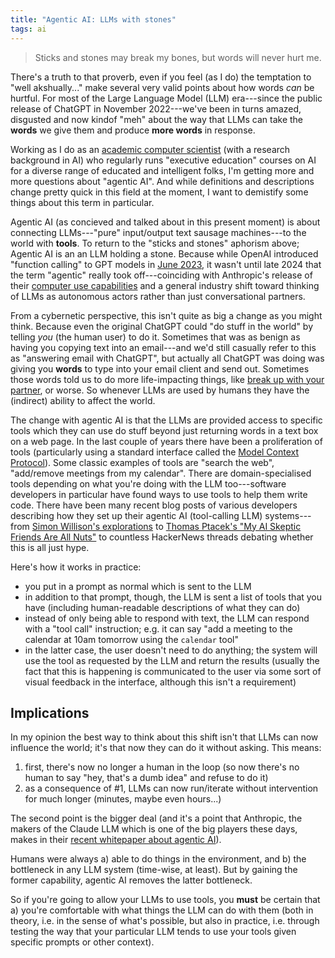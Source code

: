 ```yaml
---
title: "Agentic AI: LLMs with stones"
tags: ai
---
```


> Sticks and stones may break my bones, but words will never hurt me.

There's a truth to that proverb, even if you feel (as I do) the temptation to
"well akshually..." make several very valid points about how words _can_ be
hurtful. For most of the Large Language Model (LLM) era---since the public
release of ChatGPT in November 2022---we've been in turns amazed, disgusted and
now kindof "meh" about the way that LLMs can take the **words** we give them and
produce **more words** in response.

Working as I do as an
[academic computer scientist](https://cybernetics.anu.edu.au/people/ben-swift/)
(with a research background in AI) who regularly runs "executive education"
courses on AI for a diverse range of educated and intelligent folks, I'm getting
more and more questions about "agentic AI". And while definitions and
descriptions change pretty quick in this field at the moment, I want to
demistify some things about this term in particular.

Agentic AI (as concieved and talked about in this present moment) is about
connecting LLMs---"pure" input/output text sausage machines---to the world with
**tools**. To return to the "sticks and stones" aphorism above; Agentic AI is an
an LLM holding a stone. Because while OpenAI introduced "function calling" to
GPT models in
[June 2023](https://openai.com/index/function-calling-and-other-api-updates/),
it wasn't until late 2024 that the term "agentic" really took off---coinciding
with Anthropic's release of their
[computer use capabilities](https://www.anthropic.com/news/3-5-models-and-computer-use)
and a general industry shift toward thinking of LLMs as autonomous actors rather
than just conversational partners.

From a cybernetic perspective, this isn't quite as big a change as you might
think. Because even the original ChatGPT could "do stuff in the world" by
telling _you_ (the human user) to do it. Sometimes that was as benign as having
you copying text into an email---and we'd still casually refer to this as
"answering email with ChatGPT", but actually all ChatGPT was doing was giving
you **words** to type into your email client and send out. Sometimes those words
told us to do more life-impacting things, like
[break up with your partner](https://www.vice.com/en/article/we-asked-chatgpt-how-to-break-up-with-someone/),
or worse. So whenever LLMs are used by humans they have the (indirect) ability
to affect the world.

The change with agentic AI is that the LLMs are provided access to specific
tools which they can use do stuff beyond just returning words in a text box on a
web page. In the last couple of years there have been a proliferation of tools
(particularly using a standard interface called the
[Model Context Protocol](https://modelcontextprotocol.io/introduction)). Some
classic examples of tools are "search the web", "add/remove meetings from my
calendar". There are domain-specialised tools depending on what you're doing
with the LLM too---software developers in particular have found ways to use
tools to help them write code. There have been many recent blog posts of various
developers describing how they set up their agentic AI (tool-calling LLM)
systems---from
[Simon Willison's explorations](https://simonwillison.net/2025/Apr/19/claude-code-best-practices/)
to
[Thomas Ptacek's "My AI Skeptic Friends Are All Nuts"](https://fly.io/blog/youre-all-nuts/)
to countless HackerNews threads debating whether this is all just hype.

Here's how it works in practice:

- you put in a prompt as normal which is sent to the LLM
- in addition to that prompt, though, the LLM is sent a list of tools that you
  have (including human-readable descriptions of what they can do)
- instead of only being able to respond with text, the LLM can respond with a
  "tool call" instruction; e.g. it can say "add a meeting to the calendar at
  10am tomorrow using the `calendar` tool"
- in the latter case, the user doesn't need to do anything; the system will use
  the tool as requested by the LLM and return the results (usually the fact that
  this is happening is communicated to the user via some sort of visual feedback
  in the interface, although this isn't a requirement)

## Implications

In my opinion the best way to think about this shift isn't that LLMs can now
influence the world; it's that now they can do it without asking. This means:

1. first, there's now no longer a human in the loop (so now there's no human to
   say "hey, that's a dumb idea" and refuse to do it)
2. as a consequence of #1, LLMs can now run/iterate without intervention for
   much longer (minutes, maybe even hours...)

The second point is the bigger deal (and it's a point that Anthropic, the makers
of the Claude LLM which is one of the big players these days, makes in their
[recent whitepaper about agentic AI](https://www.anthropic.com/engineering/building-effective-agents)).

Humans were always a) able to do things in the environment, and b) the
bottleneck in any LLM system (time-wise, at least). But by gaining the former
capability, agentic AI removes the latter bottleneck.

So if you're going to allow your LLMs to use tools, you **must** be certain that
a) you're comfortable with what things the LLM can do with them (both in theory,
i.e. in the sense of what's possible, but also in practice, i.e. through testing
the way that your particular LLM tends to use your tools given specific prompts
or other context).
